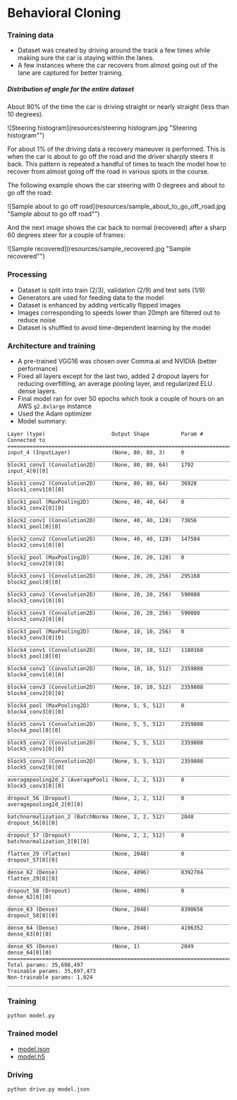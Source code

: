 # Behavioral Cloning

### Training data
- Dataset was created by driving around the track a few times while making sure the car is staying within the lanes.
- A few instances where the car recovers from almost going out of the lane are captured for better training.

##### Distribution of angle for the entire dataset
About 90% of the time the car is driving straight or nearly straight (less than 10 degrees). 

![Steering histogram](resources/steering histogram.jpg "Steering histogram"")

For about 1% of the driving data a recovery maneuver is performed. This is when the car is about to go off the road and the driver sharply steers it back. This pattern is repeated a handful of times to teach the model how to recover from almost going off the road in various spots in the course.

The following example shows the car steering with 0 degrees and about to go off the road:

![Sample about to go off road](resources/sample_about_to_go_off_road.jpg "Sample about to go off road"")

And the next image shows the car back to normal (recovered) after a sharp 60 degrees steer for a couple of frames:

![Sample recovered](resources/sample_recovered.jpg "Sample recovered"")

### Processing
- Dataset is split into train (2/3), validation (2/9) and test sets (1/9)
- Generators are used for feeding data to the model
- Dataset is enhanced by adding vertically flipped images
- Images corresponding to speeds lower than 20mph are filtered out to reduce noise
- Dataset is shuffled to avoid time-dependent learning by the model

### Architecture and training
- A pre-trained VGG16 was chosen over Comma.ai and NVIDIA (better performance)
- Fixed all layers except for the last two, added 2 dropout layers for reducing overfitting, an average pooling layer, and regularized ELU dense layers. 
- Final model ran for over 50 epochs which took a couple of hours on an AWS `g2.8xlarge` instance
- Used the Adam optimizer
- Model summary:
```
Layer (type)                     Output Shape          Param #     Connected to                     
====================================================================================================
input_4 (InputLayer)             (None, 80, 80, 3)     0                                            
____________________________________________________________________________________________________
block1_conv1 (Convolution2D)     (None, 80, 80, 64)    1792        input_4[0][0]                    
____________________________________________________________________________________________________
block1_conv2 (Convolution2D)     (None, 80, 80, 64)    36928       block1_conv1[0][0]               
____________________________________________________________________________________________________
block1_pool (MaxPooling2D)       (None, 40, 40, 64)    0           block1_conv2[0][0]               
____________________________________________________________________________________________________
block2_conv1 (Convolution2D)     (None, 40, 40, 128)   73856       block1_pool[0][0]                
____________________________________________________________________________________________________
block2_conv2 (Convolution2D)     (None, 40, 40, 128)   147584      block2_conv1[0][0]               
____________________________________________________________________________________________________
block2_pool (MaxPooling2D)       (None, 20, 20, 128)   0           block2_conv2[0][0]               
____________________________________________________________________________________________________
block3_conv1 (Convolution2D)     (None, 20, 20, 256)   295168      block2_pool[0][0]                
____________________________________________________________________________________________________
block3_conv2 (Convolution2D)     (None, 20, 20, 256)   590080      block3_conv1[0][0]               
____________________________________________________________________________________________________
block3_conv3 (Convolution2D)     (None, 20, 20, 256)   590080      block3_conv2[0][0]               
____________________________________________________________________________________________________
block3_pool (MaxPooling2D)       (None, 10, 10, 256)   0           block3_conv3[0][0]               
____________________________________________________________________________________________________
block4_conv1 (Convolution2D)     (None, 10, 10, 512)   1180160     block3_pool[0][0]                
____________________________________________________________________________________________________
block4_conv2 (Convolution2D)     (None, 10, 10, 512)   2359808     block4_conv1[0][0]               
____________________________________________________________________________________________________
block4_conv3 (Convolution2D)     (None, 10, 10, 512)   2359808     block4_conv2[0][0]               
____________________________________________________________________________________________________
block4_pool (MaxPooling2D)       (None, 5, 5, 512)     0           block4_conv3[0][0]               
____________________________________________________________________________________________________
block5_conv1 (Convolution2D)     (None, 5, 5, 512)     2359808     block4_pool[0][0]                
____________________________________________________________________________________________________
block5_conv2 (Convolution2D)     (None, 5, 5, 512)     2359808     block5_conv1[0][0]               
____________________________________________________________________________________________________
block5_conv3 (Convolution2D)     (None, 5, 5, 512)     2359808     block5_conv2[0][0]               
____________________________________________________________________________________________________
averagepooling2d_2 (AveragePooli (None, 2, 2, 512)     0           block5_conv3[0][0]               
____________________________________________________________________________________________________
dropout_56 (Dropout)             (None, 2, 2, 512)     0           averagepooling2d_2[0][0]         
____________________________________________________________________________________________________
batchnormalization_2 (BatchNorma (None, 2, 2, 512)     2048        dropout_56[0][0]                 
____________________________________________________________________________________________________
dropout_57 (Dropout)             (None, 2, 2, 512)     0           batchnormalization_2[0][0]       
____________________________________________________________________________________________________
flatten_29 (Flatten)             (None, 2048)          0           dropout_57[0][0]                 
____________________________________________________________________________________________________
dense_62 (Dense)                 (None, 4096)          8392704     flatten_29[0][0]                 
____________________________________________________________________________________________________
dropout_58 (Dropout)             (None, 4096)          0           dense_62[0][0]                   
____________________________________________________________________________________________________
dense_63 (Dense)                 (None, 2048)          8390656     dropout_58[0][0]                 
____________________________________________________________________________________________________
dense_64 (Dense)                 (None, 2048)          4196352     dense_63[0][0]                   
____________________________________________________________________________________________________
dense_65 (Dense)                 (None, 1)             2049        dense_64[0][0]                   
====================================================================================================
Total params: 35,698,497
Trainable params: 35,697,473
Non-trainable params: 1,024
____________________________________________________________________________________________________
```

### Training
```
python model.py
```

### Trained model
- [model.json](https://www.dropbox.com/s/i704xuffua2k8p6/model.json?dl=0)
- [model.h5](https://www.dropbox.com/s/j3cragmf87dl4y6/model.h5?dl=0)

### Driving
```
python drive.py model.json
```

